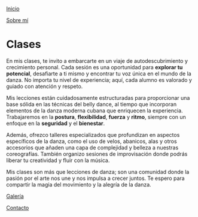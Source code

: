 [Inicio](index)

[Sobre mí](about)

# Clases

En mis clases, te invito a embarcarte en un viaje de autodescubrimiento y crecimiento personal. Cada sesión es una oportunidad para **explorar tu potencial**, desafiarte a ti mismo y encontrar tu voz única en el mundo de la danza. No importa tu nivel de experiencia; aquí, cada alumno es valorado y guiado con atención y respeto.

Mis lecciones están cuidadosamente estructuradas para proporcionar una base sólida en las técnicas del belly dance, al tiempo que incorporan elementos de la danza moderna cubana que enriquecen la experiencia. Trabajaremos en la **postura**, **flexibilidad**, **fuerza** y **ritmo**, siempre con un enfoque en la **seguridad** y el **bienestar**.

Además, ofrezco talleres especializados que profundizan en aspectos específicos de la danza, como el uso de velos, abanicos, alas y otros accesorios que añaden una capa de complejidad y belleza a nuestras coreografías. También organizo sesiones de improvisación donde podrás liberar tu creatividad y fluir con la música.

Mis clases son más que lecciones de danza; son una comunidad donde la pasión por el arte nos une y nos impulsa a crecer juntos. Te espero para compartir la magia del movimiento y la alegría de la danza.


[Galería](galeria)

[Contacto](contrataciones)
